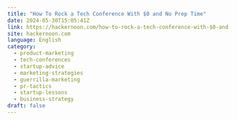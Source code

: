 ```yaml
---
title: "How To Rock a Tech Conference With $0 and No Prep Time"
date: 2024-05-30T15:05:41Z
link: https://hackernoon.com/how-to-rock-a-tech-conference-with-$0-and-no-prep-time?source=rss&utm_medium=RSS&utm_source=news.12bit.vn
site: hackernoon.com
language: English
category:
  - product-marketing
  - tech-conferences
  - startup-advice
  - marketing-strategies
  - guerrilla-marketing
  - pr-tactics
  - startup-lessons
  - business-strategy
draft: false
---
```

